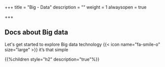 +++
title = "Big - Data"
description = ""
weight = 1
alwaysopen = true

+++

## Docs about Big data

Let's get started to explore Big data technology {{< icon name="fa-smile-o" size="large" >}}  it’s that simple

{{%children style="h2" description="true"%}}
